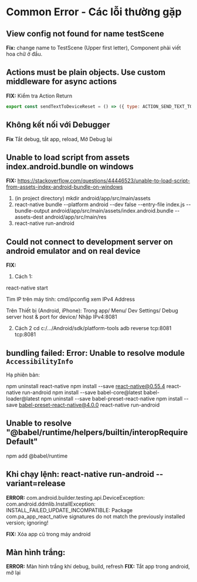 # Common Error - Các lỗi thường gặp

## View config not found for name testScene

**Fix:**
change name to TestScene (Upper first letter), Component phải viết hoa chữ ở đầu.

## Actions must be plain objects. Use custom middleware for async actions

**FIX:**
Kiểm tra Action Return

```js
export const sendTextToDeviceReset = () => ({ type: ACTION_SEND_TEXT_TO_DEVICE_RESET })
```

## Không kết nối với Debugger

**Fix**
Tắt debug, tắt app, reload, Mở Debug lại

## Unable to load script from assets index.android.bundle on windows

**FIX:**
https://stackoverflow.com/questions/44446523/unable-to-load-script-from-assets-index-android-bundle-on-windows

1. (in project directory) mkdir android/app/src/main/assets
2. react-native bundle --platform android --dev false --entry-file index.js --bundle-output android/app/src/main/assets/index.android.bundle --assets-dest android/app/src/main/res
3. react-native run-android

## Could not connect to development server on android emulator and on real device

**FIX:**

1. Cách 1:

react-native start

Tìm IP trên máy tính: 
cmd/ipconfig
xem IPv4 Address

Trên Thiết bị (Android, iPhone):
Trong app/ Menu/ Dev Settings/ Debug server host & port for device/ 
Nhập IPv4:8081

2. Cách 2
cd c:/.../Android/sdk/platform-tools
adb reverse tcp:8081 tcp:8081

## bundling failed: Error: Unable to resolve module `AccessibilityInfo`

Hạ phiên bản:

npm uninstall react-native
npm install --save react-native@0.55.4
react-native run-android
npm install --save babel-core@latest babel-loader@latest
npm uninstall --save babel-preset-react-native
npm install --save babel-preset-react-native@4.0.0
react-native run-android

## Unable to resolve "@babel/runtime/helpers/builtin/interopRequireDefault"

npm add @babel/runtime

## Khi chạy lệnh: react-native run-android --variant=release 
**ERROR:** com.android.builder.testing.api.DeviceException: com.android.ddmlib.InstallException: INSTALL_FAILED_UPDATE_INCOMPATIBLE: Package com.pa_app_react_native signatures do not match the previously installed version; ignoring!

**FIX:** Xóa app cũ trong máy android

## Màn hình trắng:

**ERROR:** Màn hình trắng khí debug, build, refresh
**FIX:** Tắt app trong android, mở lại
